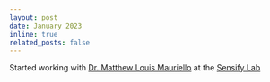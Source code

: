 ```yaml
---
layout: post
date: January 2023
inline: true
related_posts: false
---
```


Started working with [Dr. Matthew Louis Mauriello](https://www.eecis.udel.edu/~mlm/) at the [Sensify Lab](https://sensifylab.cis.udel.edu/)
